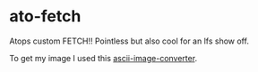 # ato-fetch
Atops custom FETCH!! Pointless but also cool for an lfs show off.

To get my image I used this [ascii-image-converter](https://github.com/TheZoraiz/ascii-image-converter).
